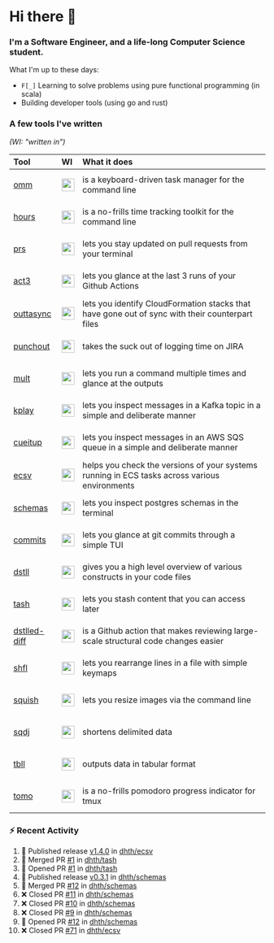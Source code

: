Hi there 👋
===

### I'm a Software Engineer, and a life-long Computer Science student.

What I'm up to these days:

- `F[_]` Learning to solve problems using pure functional programming (in scala)
- Building developer tools (using go and rust)

### A few tools I've written

*(WI: "written in")*

| Tool                                                        | WI                                                                                                                                                       | What it does                                                                                    |
|:------------------------------------------------------------|:---------------------------------------------------------------------------------------------------------------------------------------------------------|:------------------------------------------------------------------------------------------------|
| [omm](https://github.com/dhth/omm)                          | <p align="center"><a href="https://github.com/dhth?tab=repositories&language=go"><img height=25px src="https://skillicons.dev/icons?i=go"/></a></p>      | is a keyboard-driven task manager for the command line                                          |
| [hours](https://github.com/dhth/hours)                      | <p align="center"><a href="https://github.com/dhth?tab=repositories&language=go"><img height=25px src="https://skillicons.dev/icons?i=go"/></a></p>      | is a no-frills time tracking toolkit for the command line                                       |
| [prs](https://github.com/dhth/prs)                          | <p align="center"><a href="https://github.com/dhth?tab=repositories&language=go"><img height=25px src="https://skillicons.dev/icons?i=go"/></a></p>      | lets you stay updated on pull requests from your terminal                                       |
| [act3](https://github.com/dhth/act3)                        | <p align="center"><a href="https://github.com/dhth?tab=repositories&language=go"><img height=25px src="https://skillicons.dev/icons?i=go"/></a></p>      | lets you glance at the last 3 runs of your Github Actions                                       |
| [outtasync](https://github.com/dhth/outtasync)              | <p align="center"><a href="https://github.com/dhth?tab=repositories&language=go"><img height=25px src="https://skillicons.dev/icons?i=go"/></a></p>      | lets you identify CloudFormation stacks that have gone out of sync with their counterpart files |
| [punchout](https://github.com/dhth/punchout)                | <p align="center"><a href="https://github.com/dhth?tab=repositories&language=go"><img height=25px src="https://skillicons.dev/icons?i=go"/></a></p>      | takes the suck out of logging time on JIRA                                                      |
| [mult](https://github.com/dhth/mult)                        | <p align="center"><a href="https://github.com/dhth?tab=repositories&language=go"><img height=25px src="https://skillicons.dev/icons?i=go"/></a></p>      | lets you run a command multiple times and glance at the outputs                                 |
| [kplay](https://github.com/dhth/kplay)                      | <p align="center"><a href="https://github.com/dhth?tab=repositories&language=go"><img height=25px src="https://skillicons.dev/icons?i=go"/></a></p>      | lets you inspect messages in a Kafka topic in a simple and deliberate manner                    |
| [cueitup](https://github.com/dhth/cueitup)                  | <p align="center"><a href="https://github.com/dhth?tab=repositories&language=go"><img height=25px src="https://skillicons.dev/icons?i=go"/></a></p>      | lets you inspect messages in an AWS SQS queue in a simple and deliberate manner                 |
| [ecsv](https://github.com/dhth/ecsv)                        | <p align="center"><a href="https://github.com/dhth?tab=repositories&language=go"><img height=25px src="https://skillicons.dev/icons?i=go"/></a></p>      | helps you check the versions of your systems running in ECS tasks across various environments   |
| [schemas](https://github.com/dhth/schemas)                  | <p align="center"><a href="https://github.com/dhth?tab=repositories&language=go"><img height=25px src="https://skillicons.dev/icons?i=go"/></a></p>      | lets you inspect postgres schemas in the terminal                                               |
| [commits](https://github.com/dhth/commits)                  | <p align="center"><a href="https://github.com/dhth?tab=repositories&language=go"><img height=25px src="https://skillicons.dev/icons?i=go"/></a></p>      | lets you glance at git commits through a simple TUI                                             |
| [dstll](https://github.com/dhth/dstll)                      | <p align="center"><a href="https://github.com/dhth?tab=repositories&language=go"><img height=25px src="https://skillicons.dev/icons?i=go"/></a></p>      | gives you a high level overview of various constructs in your code files                        |
| [tash](https://github.com/dhth/tash)                        | <p align="center"><a href="https://github.com/dhth?tab=repositories&language=rust"><img height=25px src="https://skillicons.dev/icons?i=rust"/></a></p>  | lets you stash content that you can access later                                                |
| [dstlled-diff](https://github.com/dhth/dstlled-diff-action) | <p align="center"><a href="https://github.com/dhth?tab=repositories&language=shell"><img height=25px src="https://skillicons.dev/icons?i=bash"/></a></p> | is a Github action that makes reviewing large-scale structural code changes easier              |
| [shfl](https://github.com/dhth/shfl)                        | <p align="center"><a href="https://github.com/dhth?tab=repositories&language=rust"><img height=25px src="https://skillicons.dev/icons?i=rust"/></a></p>  | lets you rearrange lines in a file with simple keymaps                                          |
| [squish](https://github.com/dhth/squish)                    | <p align="center"><a href="https://github.com/dhth?tab=repositories&language=rust"><img height=25px src="https://skillicons.dev/icons?i=rust"/></a></p>  | lets you resize images via the command line                                                     |
| [sqdj](https://github.com/dhth/sqdj)                        | <p align="center"><a href="https://github.com/dhth?tab=repositories&language=rust"><img height=25px src="https://skillicons.dev/icons?i=rust"/></a></p>  | shortens delimited data                                                                         |
| [tbll](https://github.com/dhth/tbll)                        | <p align="center"><a href="https://github.com/dhth?tab=repositories&language=rust"><img height=25px src="https://skillicons.dev/icons?i=rust"/></a></p>  | outputs data in tabular format                                                                  |
| [tomo](https://github.com/dhth/tomo)                        | <p align="center"><a href="https://github.com/dhth?tab=repositories&language=rust"><img height=25px src="https://skillicons.dev/icons?i=rust"/></a></p>  | is a no-frills pomodoro progress indicator for tmux                                             |

### :zap: Recent Activity

<!--START_SECTION:activity-->
1. 🚀 Published release [v1.4.0](https://github.com/dhth/ecsv/releases/tag/v1.4.0) in [dhth/ecsv](https://github.com/dhth/ecsv)
2. 🎉 Merged PR [#1](https://github.com/dhth/tash/pull/1) in [dhth/tash](https://github.com/dhth/tash)
3. 💪 Opened PR [#1](https://github.com/dhth/tash/pull/1) in [dhth/tash](https://github.com/dhth/tash)
4. 🚀 Published release [v0.3.1](https://github.com/dhth/schemas/releases/tag/v0.3.1) in [dhth/schemas](https://github.com/dhth/schemas)
5. 🎉 Merged PR [#12](https://github.com/dhth/schemas/pull/12) in [dhth/schemas](https://github.com/dhth/schemas)
6. ❌ Closed PR [#11](https://github.com/dhth/schemas/pull/11) in [dhth/schemas](https://github.com/dhth/schemas)
7. ❌ Closed PR [#10](https://github.com/dhth/schemas/pull/10) in [dhth/schemas](https://github.com/dhth/schemas)
8. ❌ Closed PR [#9](https://github.com/dhth/schemas/pull/9) in [dhth/schemas](https://github.com/dhth/schemas)
9. 💪 Opened PR [#12](https://github.com/dhth/schemas/pull/12) in [dhth/schemas](https://github.com/dhth/schemas)
10. ❌ Closed PR [#71](https://github.com/dhth/ecsv/pull/71) in [dhth/ecsv](https://github.com/dhth/ecsv)
<!--END_SECTION:activity-->
